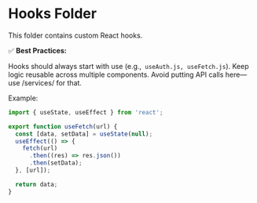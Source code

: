 # Hooks Folder

This folder contains custom React hooks.

✅ **Best Practices:**

Hooks should always start with use (e.g.,` useAuth.js, useFetch.js`).
Keep logic reusable across multiple components.
Avoid putting API calls here—use /services/ for that.

Example:

```js
import { useState, useEffect } from 'react';

export function useFetch(url) {
  const [data, setData] = useState(null);
  useEffect(() => {
    fetch(url)
      .then((res) => res.json())
      .then(setData);
  }, [url]);

  return data;
}
```
